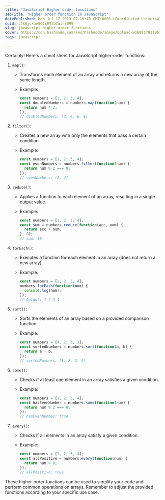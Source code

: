 ```yaml
---
title: "JavaScript Higher order functions"
seoTitle: "Higher order function in JavaScript"
datePublished: Mon Jul 17 2023 07:19:48 GMT+0000 (Coordinated Universal Time)
cuid: clk6jckae001c09lb3ulr8099
slug: javascript-higher-order-functions
cover: https://cdn.hashnode.com/res/hashnode/image/upload/v1689578319515/ecdbb040-10e1-4bb3-99b5-26db7378e72a.png
tags: javascript

---
```


Certainly! Here's a cheat sheet for JavaScript higher-order functions:

1. `map()`:
    
    * Transforms each element of an array and returns a new array of the same length.
        
    * Example:
        
        ```javascript
        const numbers = [1, 2, 3, 4];
        const doubledNumbers = numbers.map(function(num) {
          return num * 2;
        });
        // doubledNumbers: [2, 4, 6, 8]
        ```
        
2. `filter()`:
    
    * Creates a new array with only the elements that pass a certain condition.
        
    * Example:
        
        ```javascript
        const numbers = [1, 2, 3, 4];
        const evenNumbers = numbers.filter(function(num) {
          return num % 2 === 0;
        });
        // evenNumbers: [2, 4]
        ```
        
3. `reduce()`:
    
    * Applies a function to each element of an array, resulting in a single output value.
        
    * Example:
        
        ```javascript
        const numbers = [1, 2, 3, 4];
        const sum = numbers.reduce(function(acc, num) {
          return acc + num;
        }, 0);
        // sum: 10
        ```
        
4. `forEach()`:
    
    * Executes a function for each element in an array (does not return a new array).
        
    * Example:
        
        ```javascript
        const numbers = [1, 2, 3, 4];
        numbers.forEach(function(num) {
          console.log(num);
        });
        // Output: 1 2 3 4
        ```
        
5. `sort()`:
    
    * Sorts the elements of an array based on a provided comparison function.
        
    * Example:
        
        ```javascript
        const numbers = [4, 2, 3, 1];
        const sortedNumbers = numbers.sort(function(a, b) {
          return a - b;
        });
        // sortedNumbers: [1, 2, 3, 4]
        ```
        
6. `some()`:
    
    * Checks if at least one element in an array satisfies a given condition.
        
    * Example:
        
        ```javascript
        const numbers = [1, 2, 3, 4];
        const hasEvenNumber = numbers.some(function(num) {
          return num % 2 === 0;
        });
        // hasEvenNumber: true
        ```
        
7. `every()`:
    
    * Checks if all elements in an array satisfy a given condition.
        
    * Example:
        
        ```javascript
        const numbers = [1, 2, 3, 4];
        const allPositive = numbers.every(function(num) {
          return num > 0;
        });
        // allPositive: true
        ```
        

These higher-order functions can be used to simplify your code and perform common operations on arrays. Remember to adjust the provided functions according to your specific use case.